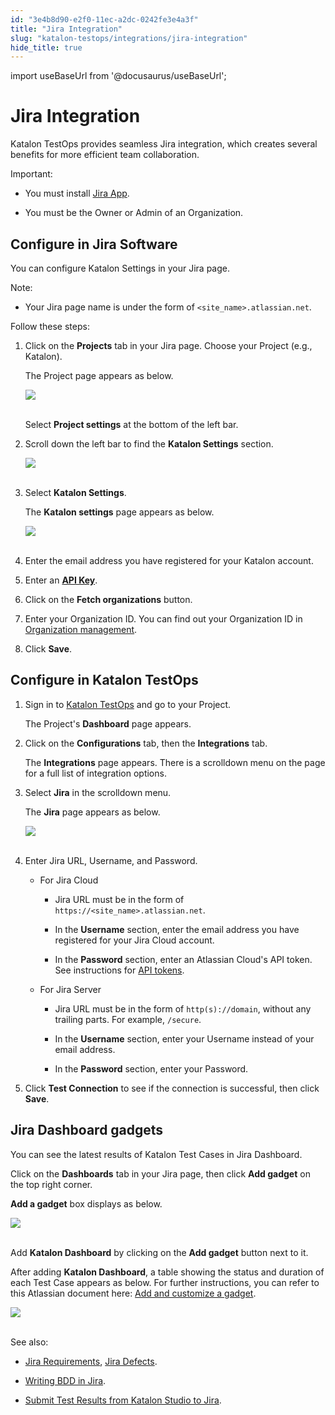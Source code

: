 ```yaml
---
id: "3e4b8d90-e2f0-11ec-a2dc-0242fe3e4a3f"
title: "Jira Integration"
slug: "katalon-testops/integrations/jira-integration"
hide_title: true
---
```

import useBaseUrl from '@docusaurus/useBaseUrl';


# <a id="id" class="anchor_top_offset"/><a id="ariaid-title1" class="anchor_top_offset"/>Jira Integration

<p xmlns="http://www.w3.org/1999/xhtml" className="p">Katalon TestOps provides seamless Jira integration, which creates several benefits for more efficient team collaboration.</p> 
<div xmlns="http://www.w3.org/1999/xhtml" className="note important note_important"><span className="note__title">Important:</span> 
  <ul className="ul"><li className="li">
      <p className="p">You must install <a className="xref j-external-link" href="https://marketplace.atlassian.com/apps/1217501/katalon-bdd-test-automation-for-jira" target="_blank">Jira App</a>.</p>
    </li><li className="li">You must be the Owner or Admin of an Organization.
    </li></ul>
</div>

## <a id="id_1" class="anchor_top_offset"/>Configure in Jira Software

<p xmlns="http://www.w3.org/1999/xhtml" className="p">You can configure Katalon Settings in your Jira page.</p> 
<div xmlns="http://www.w3.org/1999/xhtml" className="note note note_note"><span className="note__title">Note:</span> 
  <ul className="ul"><li className="li">
      <p className="p">Your Jira page name is under the form of <code className="ph codeph">&lt;site_name&gt;.atlassian.net</code>.</p>
    </li></ul>
</div>
<p xmlns="http://www.w3.org/1999/xhtml" className="p">Follow these steps:</p> 
<ol xmlns="http://www.w3.org/1999/xhtml" className="ol"><li className="li">     <p className="p">Click on the <strong className="ph b">Projects</strong> tab in your Jira page. Choose your Project (e.g., Katalon).</p>     <p className="p">The Project page appears as below.</p>     <p className="p"> <img className="image" src={useBaseUrl("https://github.com/katalon-studio/docs-images/raw/master/katalon-analytics/docs/testops-revamp-june-jira-settings/jira-soft-project-screen.png")} /><br /><br />     </p>     <p className="p">Select <strong className="ph b">Project settings</strong> at the bottom of the left bar.</p>   </li><li className="li">     <p className="p">Scroll down the left bar to find the <strong className="ph b">Katalon Settings</strong> section.</p>     <p className="p"> <img className="image" src={useBaseUrl("https://github.com/katalon-studio/docs-images/raw/master/katalon-analytics/docs/testops-revamp-june-jira-settings/jira-soft-scrolldown-bar-in-project-settings.png")} /><br /><br />     </p>   </li><li className="li">     <p className="p">Select <strong className="ph b">Katalon Settings</strong>.</p>     <p className="p">The <strong className="ph b">Katalon settings</strong> page appears as below.</p>     <p className="p"> <img className="image" src={useBaseUrl("https://github.com/katalon-studio/docs-images/raw/master/katalon-analytics/docs/testops-revamp-june-jira-settings/jira-soft-katalon-settings-screen.png")} /><br /><br />     </p>   </li><li className="li">     <p className="p">Enter the email address you have registered for your Katalon account.</p>   </li><li className="li">     <p className="p">Enter an <strong className="ph b"> <a className="xref" href="/docs/legacy/katalon-testops/settings/katalon-api-key-in-katalon-testops">API Key</a></strong>.</p>   </li><li className="li">     <p className="p">Click on the <strong className="ph b">Fetch organizations</strong> button.</p>   </li><li className="li">     <p className="p">Enter your Organization ID. You can find out your Organization ID in <a className="xref" href="/docs/legacy/katalon-testops/get-started/create-organization-and-project#id_4">Organization management</a>.</p>   </li><li className="li">     <p className="p">Click <strong className="ph b">Save</strong>.</p>   </li></ol> 

## <a id="id_2" class="anchor_top_offset"/>Configure in Katalon TestOps

<ol xmlns="http://www.w3.org/1999/xhtml" className="ol"><li className="li">     <p className="p">Sign in to <a className="xref j-external-link" href="https://testops.katalon.io/login" target="_blank">Katalon TestOps</a> and go to your Project.</p>     <p className="p">The Project's <strong className="ph b">Dashboard</strong> page appears.</p>   </li><li className="li">     <p className="p">Click on the <strong className="ph b">Configurations</strong> tab, then the <strong className="ph b">Integrations</strong> tab.</p>     <p className="p">The <strong className="ph b">Integrations</strong> page appears. There is a scrolldown menu on the page for a full list of integration options.</p>   </li><li className="li">     <p className="p">Select <strong className="ph b">Jira</strong> in the scrolldown menu.</p>     <p className="p">The <strong className="ph b">Jira</strong> page appears as below.</p>     <p className="p"> <img className="image" src={useBaseUrl("https://github.com/katalon-studio/docs-images/raw/master/katalon-analytics/docs/testops-revamp-june-jira-settings/testops-project-jira-integration-screen-2.png")} /><br /><br />     </p>   </li><li className="li">     <p className="p">Enter Jira URL, Username, and Password.</p>     <ul className="ul"><li className="li">         <p className="p">For Jira Cloud</p>         <ul className="ul"><li className="li">             <p className="p">Jira URL must be in the form of <code className="ph codeph">https://&lt;site_name&gt;.atlassian.net</code>.</p>           </li><li className="li">             <p className="p">In the <strong className="ph b">Username</strong> section, enter the email address you have registered for your Jira Cloud account.</p>           </li><li className="li">             <p className="p">In the <strong className="ph b">Password</strong> section, enter an Atlassian Cloud's API token. See instructions for <a className="xref j-external-link" href="https://confluence.atlassian.com/cloud/api-tokens-938839638.html" target="_blank">API tokens</a>.</p>           </li></ul>       </li><li className="li">         <p className="p">For Jira Server</p>         <ul className="ul"><li className="li">             <p className="p">Jira URL must be in the form of <code className="ph codeph">http(s)://domain</code>, without any trailing parts. For example, <code className="ph codeph">/secure</code>.</p>           </li><li className="li">             <p className="p">In the <strong className="ph b">Username</strong> section, enter your Username instead of your email address.</p>           </li><li className="li">             <p className="p">In the <strong className="ph b">Password</strong> section, enter your Password.</p>           </li></ul>       </li></ul>   </li><li className="li">     <p className="p">Click <strong className="ph b">Test Connection</strong> to see if the connection is successful, then click <strong className="ph b">Save</strong>.</p>   </li></ol> 

## <a id="id_3" class="anchor_top_offset"/>Jira Dashboard gadgets

<p xmlns="http://www.w3.org/1999/xhtml" className="p">You can see the latest results of Katalon Test Cases in Jira   Dashboard.</p> 
<p xmlns="http://www.w3.org/1999/xhtml" className="p">Click on the <strong className="ph b">Dashboards</strong> tab in your Jira page,   then click <strong className="ph b">Add gadget</strong> on the top right corner.</p> 
<p xmlns="http://www.w3.org/1999/xhtml" className="p">   <strong className="ph b">Add a gadget</strong> box displays as below.</p> 
<p xmlns="http://www.w3.org/1999/xhtml" className="p">   <img className="image" src={useBaseUrl("https://github.com/katalon-studio/docs-images/raw/master/katalon-analytics/docs/jira-gadgets/katalon-gadgets.png")} /><br /><br /> </p> 
<p xmlns="http://www.w3.org/1999/xhtml" className="p">Add <strong className="ph b">Katalon Dashboard</strong> by clicking on the   <strong className="ph b">Add gadget</strong> button next to it.</p> 
<p xmlns="http://www.w3.org/1999/xhtml" className="p">After adding <strong className="ph b">Katalon Dashboard</strong>, a table showing   the status and duration of each Test Case appears as below. For further instructions, you can refer to this Atlassian document here: <a className="xref j-external-link" href="https://support.atlassian.com/jira-work-management/docs/add-and-customize-a-gadget/" target="_blank">Add and customize a gadget</a>.</p> 
<p xmlns="http://www.w3.org/1999/xhtml" className="p">   <img className="image" src={useBaseUrl("https://github.com/katalon-studio/docs-images/raw/master/katalon-analytics/docs/jira-gadgets/dashboard.png")} /><br /><br /> </p> 
<p xmlns="http://www.w3.org/1999/xhtml" className="p">See also:</p> 
<ul xmlns="http://www.w3.org/1999/xhtml" className="ul"><li className="li">     <p className="p">       <a className="xref" href="/docs/legacy/katalon-testops/test-management/link-test-cases-to-jira-requirements">Jira         Requirements</a>, <a className="xref" href="/docs/legacy/katalon-testops/test-management/link-test-runs-to-jira-defects">Jira         Defects</a>.</p>   </li><li className="li">     <p className="p">       <a className="xref" href="/docs/legacy/katalon-studio-enterprise/integration/jira-integration/configure-jira-bdd-settings">Writing         BDD in Jira</a>.</p>   </li><li className="li">     <p className="p">       <a className="xref" href="/docs/legacy/katalon-studio-enterprise/integration/jira-integration/jira-integration">Submit         Test Results from Katalon Studio to Jira</a>.</p>   </li></ul> 
